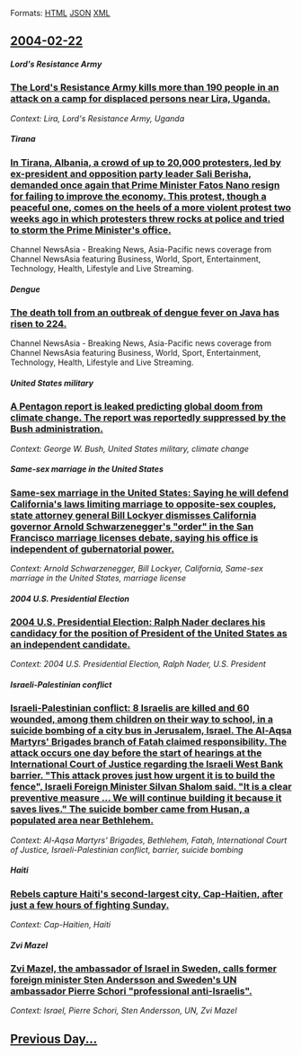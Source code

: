 
Formats: [HTML](2004/02/22/index.html)  [JSON](2004/02/22/index.json)  [XML](2004/02/22/index.xml)  

## [2004-02-22](/news/2004/02/22/index.md)

##### Lord's Resistance Army
### [ The Lord's Resistance Army kills more than 190 people in an attack on a camp for displaced persons near Lira, Uganda. ](/news/2004/02/22/the-lord-s-resistance-army-kills-more-than-190-people-in-an-attack-on-a-camp-for-displaced-persons-near-lira-uganda.md)
_Context: Lira, Lord's Resistance Army, Uganda_

##### Tirana
### [ In Tirana, Albania, a crowd of up to 20,000 protesters, led by ex-president and opposition party leader Sali Berisha, demanded once again that Prime Minister Fatos Nano resign for failing to improve the economy. This protest, though a peaceful one, comes on the heels of a more violent protest two weeks ago in which protesters threw rocks at police and tried to storm the Prime Minister's office. ](/news/2004/02/22/in-tirana-albania-a-crowd-of-up-to-20-000-protesters-led-by-ex-president-and-opposition-party-leader-sali-berisha-demanded-once-again-t.md)
Channel NewsAsia - Breaking News, Asia-Pacific news coverage from Channel NewsAsia featuring Business, World, Sport, Entertainment, Technology, Health, Lifestyle and Live Streaming.

##### Dengue
### [ The death toll from an outbreak of dengue fever on Java has risen to 224. ](/news/2004/02/22/the-death-toll-from-an-outbreak-of-dengue-fever-on-java-has-risen-to-224.md)
Channel NewsAsia - Breaking News, Asia-Pacific news coverage from Channel NewsAsia featuring Business, World, Sport, Entertainment, Technology, Health, Lifestyle and Live Streaming.

##### United States military
### [ A Pentagon report is leaked predicting global doom from climate change. The report was reportedly suppressed by the Bush administration. ](/news/2004/02/22/a-pentagon-report-is-leaked-predicting-global-doom-from-climate-change-the-report-was-reportedly-suppressed-by-the-bush-administration.md)
_Context: George W. Bush, United States military, climate change_

##### Same-sex marriage in the United States
### [ Same-sex marriage in the United States: Saying he will defend California's laws limiting marriage to opposite-sex couples, state attorney general Bill Lockyer dismisses California governor Arnold Schwarzenegger's "order" in the San Francisco marriage licenses debate, saying his office is independent of gubernatorial power. ](/news/2004/02/22/same-sex-marriage-in-the-united-states-saying-he-will-defend-california-s-laws-limiting-marriage-to-opposite-sex-couples-state-attorney-g.md)
_Context: Arnold Schwarzenegger, Bill Lockyer, California, Same-sex marriage in the United States, marriage license_

##### 2004 U.S. Presidential Election
### [ 2004 U.S. Presidential Election: Ralph Nader declares his candidacy for the position of President of the United States as an independent candidate. ](/news/2004/02/22/2004-u-s-presidential-election-ralph-nader-declares-his-candidacy-for-the-position-of-president-of-the-united-states-as-an-independent-ca.md)
_Context: 2004 U.S. Presidential Election, Ralph Nader, U.S. President_

##### Israeli-Palestinian conflict
### [ Israeli-Palestinian conflict: 8 Israelis are killed and 60 wounded, among them children on their way to school, in a suicide bombing of a city bus in Jerusalem, Israel. The Al-Aqsa Martyrs' Brigades branch of Fatah claimed responsibility. The attack occurs one day before the start of hearings at the International Court of Justice regarding the Israeli West Bank barrier. "This attack proves just how urgent it is to build the fence", Israeli Foreign Minister Silvan Shalom said. "It is a clear preventive measure&nbsp;... We will continue building it because it saves lives." The suicide bomber came from Husan, a populated area near Bethlehem. ](/news/2004/02/22/israeli-palestinian-conflict-8-israelis-are-killed-and-60-wounded-among-them-children-on-their-way-to-school-in-a-suicide-bombing-of-a-c.md)
_Context: Al-Aqsa Martyrs' Brigades, Bethlehem, Fatah, International Court of Justice, Israeli-Palestinian conflict, barrier, suicide bombing_

##### Haiti
### [ Rebels capture Haiti's second-largest city, Cap-Haitien, after just a few hours of fighting Sunday. ](/news/2004/02/22/rebels-capture-haiti-s-second-largest-city-cap-haa-tien-after-just-a-few-hours-of-fighting-sunday.md)
_Context: Cap-Haitien, Haiti_

##### Zvi Mazel
### [ Zvi Mazel, the ambassador of Israel in Sweden, calls former foreign minister Sten Andersson and Sweden's UN ambassador Pierre Schori "professional anti-Israelis". ](/news/2004/02/22/zvi-mazel-the-ambassador-of-israel-in-sweden-calls-former-foreign-minister-sten-andersson-and-sweden-s-un-ambassador-pierre-schori-profe.md)
_Context: Israel, Pierre Schori, Sten Andersson, UN, Zvi Mazel_

## [Previous Day...](/news/2004/02/21/index.md)

